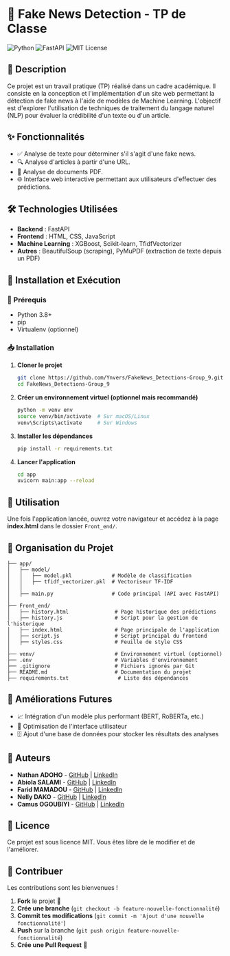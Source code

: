 # 📰 Fake News Detection - TP de Classe

![Python](https://img.shields.io/badge/Python-3.8%2B-blue?style=for-the-badge&logo=python)
![FastAPI](https://img.shields.io/badge/FastAPI-Framework-green?style=for-the-badge&logo=fastapi)
![MIT License](https://img.shields.io/badge/License-MIT-yellow?style=for-the-badge)

## 📌 Description
Ce projet est un travail pratique (TP) réalisé dans un cadre académique. Il consiste en la conception et l'implémentation d'un site web permettant la détection de fake news à l'aide de modèles de Machine Learning. L'objectif est d'explorer l'utilisation de techniques de traitement du langage naturel (NLP) pour évaluer la crédibilité d'un texte ou d'un article.

## ✨ Fonctionnalités
- ✅ Analyse de texte pour déterminer s'il s'agit d'une fake news.
- 🔍 Analyse d'articles à partir d'une URL.
- 📄 Analyse de documents PDF.
- 🌐 Interface web interactive permettant aux utilisateurs d'effectuer des prédictions.

## 🛠️ Technologies Utilisées
- **Backend** : FastAPI
- **Frontend** : HTML, CSS, JavaScript
- **Machine Learning** : XGBoost, Scikit-learn, TfidfVectorizer
- **Autres** : BeautifulSoup (scraping), PyMuPDF (extraction de texte depuis un PDF)

## 🚀 Installation et Exécution
### 📌 Prérequis
- Python 3.8+
- pip
- Virtualenv (optionnel)

### 📥 Installation
1. **Cloner le projet**
   ```bash
   git clone https://github.com/Ynvers/FakeNews_Detections-Group_9.git
   cd FakeNews_Detections-Group_9
   ```

2. **Créer un environnement virtuel (optionnel mais recommandé)**
   ```bash
   python -m venv env
   source venv/bin/activate  # Sur macOS/Linux
   venv\Scripts\activate     # Sur Windows
   ```

3. **Installer les dépendances**
   ```bash
   pip install -r requirements.txt
   ```

4. **Lancer l'application**
   ```bash
   cd app
   uvicorn main:app --reload
   ```

## 🎯 Utilisation
Une fois l'application lancée, ouvrez votre navigateur et accédez à la page **index.html** dans le dossier `Front_end/`.

## 📂 Organisation du Projet
```
├── app/
│   ├── model/
│   │   ├── model.pkl             # Modèle de classification
│   │   ├── tfidf_vectorizer.pkl  # Vectoriseur TF-IDF
│   │
│   ├── main.py                   # Code principal (API avec FastAPI)
│
├── Front_end/
│   ├── history.html               # Page historique des prédictions
│   ├── history.js                 # Script pour la gestion de l'historique
│   ├── index.html                 # Page principale de l'application
│   ├── script.js                  # Script principal du frontend
│   ├── styles.css                 # Feuille de style CSS
│
├── venv/                          # Environnement virtuel (optionnel)
├── .env                           # Variables d'environnement
├── .gitignore                     # Fichiers ignorés par Git
├── README.md                      # Documentation du projet
├── requirements.txt                # Liste des dépendances
```

## 🔮 Améliorations Futures
- 📈 Intégration d'un modèle plus performant (BERT, RoBERTa, etc.)
- 🎨 Optimisation de l'interface utilisateur
- 🗄️ Ajout d'une base de données pour stocker les résultats des analyses

## 👥 Auteurs
- **Nathan ADOHO** - [GitHub](https://github.com/Ynvers) | [LinkedIn](www.linkedin.com/in/luzoloadoho)
- **Abiola SALAMI** - [GitHub](https://github.com/abiolasalami) | [LinkedIn](https://www.linkedin.com/in/abiola-salami-ab2b15300 )
- **Farid MAMADOU** - [GitHub](https://github.com/faridmamadou) | [LinkedIn](https://www.linkedin.com/in/coequipier2)
- **Nelly DAKO** - [GitHub](https://github.com/Beretta05) | [LinkedIn]([https://www.linkedin.com/in/coequipier2](https://www.linkedin.com/in/nelly-dako-87308a29b?utm_source=share&utm_campaign=share_via&utm_content=profile&utm_medium=android_app))
- **Camus OGOUBIYI** - [GitHub](https://github.com/Camus-OGB) | [LinkedIn](https://www.linkedin.com/in/farid-mamadou-916411277 )

## 📜 Licence
Ce projet est sous licence MIT. Vous êtes libre de le modifier et de l'améliorer.

## 🤝 Contribuer
Les contributions sont les bienvenues !
1. **Fork** le projet 📌
2. **Crée une branche** (`git checkout -b feature-nouvelle-fonctionnalité`)
3. **Commit tes modifications** (`git commit -m 'Ajout d'une nouvelle fonctionnalité'`)
4. **Push** sur la branche (`git push origin feature-nouvelle-fonctionnalité`)
5. **Crée une Pull Request** 🎉

